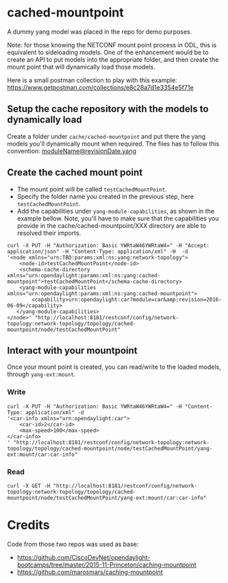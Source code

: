 # cached-mountpoint
A dummy yang model was placed in the repo for demo purposes.

Note: for those knowing the NETCONF mount point process in ODL, this is equivalent to sideloading models. 
One of the enhancement would be to create an API to put models into the appropriate folder, and then create the mount point that will dynamically load those models.

Here is a small postman collection to play with this example: https://www.getpostman.com/collections/e8c28a7d1e3354e5f71e

## Setup the cache repository with the models to dynamically load
Create a folder under `cache/cached-mountpoint` and put there the yang models you'll dynamically mount when required.
The files has to follow this convention: moduleName@revisionDate.yang

## Create the cached mount point

* The mount point will be called `testCachedMountPoint`.
* Specify the folder name you created in the previous step, here `testCachedMountPoint`.
* Add the capabilities under `yang-module-capabilities`, as shown in the example bellow. Note, you'll have to make sure that the capabilities you provide in the cache/cached-mountpoint/XXX directory are able to resolved their imports.

```
curl -X PUT -H "Authorization: Basic YWRtaW46YWRtaW4=" -H "Accept: application/json" -H "Content-Type: application/xml" -H  -d 
'<node xmlns="urn:TBD:params:xml:ns:yang:network-topology">
	<node-id>testCachedMountPoint</node-id>
	<schema-cache-directory xmlns="urn:opendaylight:params:xml:ns:yang:cached-mountpoint">testCachedMountPoint</schema-cache-directory>
	<yang-module-capabilities xmlns="urn:opendaylight:params:xml:ns:yang:cached-mountpoint">
		<capability>urn:opendaylight:car?module=car&amp;revision=2016-06-09</capability>
   </yang-module-capabilities>
</node>' "http://localhost:8181/restconf/config/network-topology:network-topology/topology/cached-mountpoint/node/testCachedMountPoint"
```

## Interact with your mountpoint

Once your mount point is created, you can read/write to the loaded models, through `yang-ext:mount`.

### Write
```
curl -X PUT -H "Authorization: Basic YWRtaW46YWRtaW4=" -H "Content-Type: application/xml" -d 
'<car-info xmlns="urn:opendaylight:car">
	<car-id>2</car-id>
	<max-speed>100</max-speed>
</car-info>
' "http://localhost:8181/restconf/config/network-topology:network-topology/topology/cached-mountpoint/node/testCachedMountPoint/yang-ext:mount/car:car-info"
```

### Read
```
curl -X GET -H "http://localhost:8181/restconf/config/network-topology:network-topology/topology/cached-mountpoint/node/testCachedMountPoint/yang-ext:mount/car:car-info"
```

# Credits
Code from those two repos was used as base:

* https://github.com/CiscoDevNet/opendaylight-bootcamps/tree/master/2015-11-Princeton/caching-mountpoint
* https://github.com/marosmars/caching-mountpoint